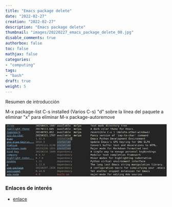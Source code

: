 ```yaml
---
title: "Emacs package delete"
date: "2022-02-27"
creation: "2022-02-27"
description: "Emacs package delete"
thumbnail: "images/20220227_emacs_package_delete_00.jpg"
disable_comments: true
authorbox: false
toc: false
mathjax: false
categories:
- "computing"
tags:
- "bash"
draft: true
weight: 5
---
```

Resumen de introducción
<!--more-->
M-x package-list
C-s installed (Varios C-s)
"d" sobre la línea del paquete a eliminar
"x" para eliminar
M-x package-autoremove


![image-01]

### Enlaces de interés
- [enlace](www.sherblog.pro)

[link]: https://www.google.es


[image-01]: /images/20220227_emacs_package_delete_01.jpg
[image-02]: /images/20220227_emacs_package_delete_02.jpg
[image-03]: /images/20220227_emacs_package_delete_03.jpg
[image-04]: /images/20220227_emacs_package_delete_04.jpg
[image-05]: /images/20220227_emacs_package_delete_05.jpg
[image-06]: /images/20220227_emacs_package_delete_06.jpg
[image-07]: /images/20220227_emacs_package_delete_07.jpg
[image-08]: /images/20220227_emacs_package_delete_08.jpg
[image-09]: /images/20220227_emacs_package_delete_09.jpg
